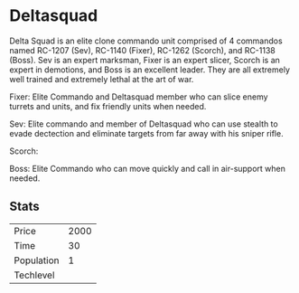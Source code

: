 # Deltasquad

Delta Squad is an elite clone commando unit comprised of 4 commandos named RC-1207 (Sev), RC-1140 (Fixer), RC-1262 (Scorch), and RC-1138 (Boss). Sev is an expert marksman, Fixer is an expert slicer, Scorch is an expert in demotions, and Boss is an excellent leader. They are all extremely well trained and extremely lethal at the art of war.

Fixer: Elite Commando and Deltasquad member who can slice enemy turrets and units, and fix friendly units when needed.

Sev: Elite commando and member of Deltasquad who can use stealth to evade dectection and eliminate targets from far away with his sniper rifle.

Scorch:

Boss: Elite Commando who can move quickly and call in air-support when needed.

## Stats

<table>
    <tr>
        <td>Price</td>
        <td>2000</td>
    </tr>
    <tr>
        <td>Time</td>
        <td>30</td>
    </tr>
    <tr>
        <td>Population</td>
        <td>1</td>
    </tr>
    <tr>
        <td>Techlevel</td>
        <td></td>
    </tr>
</table>

